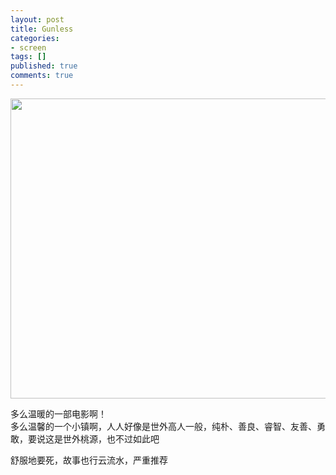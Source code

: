 ```yaml
---
layout: post
title: Gunless
categories:
- screen
tags: []
published: true
comments: true
---
```

<p><p><a href="http://files.blogcn.com/wp06/M00/02/E6/wKgKDE50qMcAAAAAAADePmgimek997.jpg"><img class="alignnone" title="gunless" src="http://files.blogcn.com/wp06/M00/02/E6/wKgKDE50qMcAAAAAAADePmgimek997.jpg" alt="" width="848" height="480" /></a></p>
<p>多么温暖的一部电影啊！<br />
多么温馨的一个小镇啊，人人好像是世外高人一般，纯朴、善良、睿智、友善、勇敢，要说这是世外桃源，也不过如此吧</p>
<p>舒服地要死，故事也行云流水，严重推荐</p>
</p>

